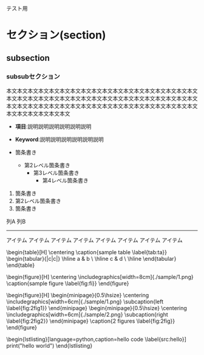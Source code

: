 テスト用

# セクション(section)

## subsection

### subsubセクション

本文本文本文本文本文本文本文本文本文本文本文本文本文本文本文本文本文本文本文本文本文本文本文本文本文本文本文本文本文本文本文本文本文本文本文本文本文本文本文本文本文本文本文本文本文本文本文本文本文本文本文本文本文本文本文本文本文本文本文本文

- **項目**:説明説明説明説明説明説明
- **Keyword**:説明説明説明説明説明説明

- 箇条書き
  - 第2レベル箇条書き
    - 第3レベル箇条書き
      - 第4レベル箇条書き

1. 箇条書き
1. 第2レベル箇条書き
1. 箇条書き

列A      列B
------   --------
アイテム アイテム
アイテム アイテム
アイテム アイテム
アイテム アイテム

\begin{table}[H]
\centering
\caption{sample table \label{tab:ta}}
\begin{tabular}{|c|c|} \hline
a & b \\ \hline
c & d \\ \hline
\end{tabular}
\end{table}

\begin{figure}[H]
\centering
\includegraphics[width=8cm]{./sample/1.png}
\caption{sample figure \label{fig:fi}}
\end{figure}

\begin{figure}[H]
\begin{minipage}{0.5\hsize}
    \centering
    \includegraphics[width=6cm]{./sample/1.png}
    \subcaption{left \label{fig:2fig1}}
\end{minipage}
\begin{minipage}{0.5\hsize}
    \centering
    \includegraphics[width=6cm]{./sample/2.png}
    \subcaption{right \label{fig:2fig2}}
\end{minipage}
\caption{2 figures \label{fig:2fig}}
\end{figure}


\begin{lstlisting}[language=python,caption=hello code \label{src:hello}]
    print("hello world")
\end{lstlisting}



